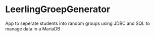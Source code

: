 # LeerlingGroepGenerator
App to seperate students into random groups
 using JDBC and SQL to manage data in a MariaDB
